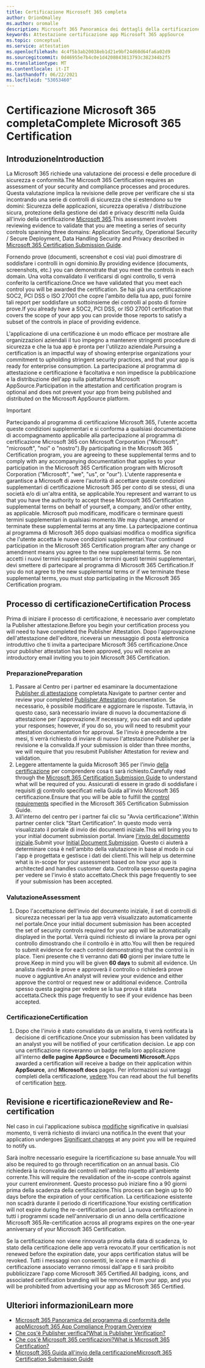 ```yaml
---
title: Certificazione Microsoft 365 completa
author: OrionOmalley
ms.author: oromalle
description: Microsoft 365 Panoramica dei dettagli della certificazione
keywords: Attestazione certificazione app Microsoft 365 appSource
ms.topic: conceptual
ms.service: attestation
ms.openlocfilehash: 4c4f5b3ab20038eb1d21e9bf24d60d64fa6a02d9
ms.sourcegitcommit: 0d46955e7b4c0e1d4208843813793c382344b2f5
ms.translationtype: MT
ms.contentlocale: it-IT
ms.lasthandoff: 06/22/2021
ms.locfileid: "53053460"
---
```

# <a name="complete-microsoft-365-certification"></a><span data-ttu-id="8d7f7-104">Certificazione Microsoft 365 completa</span><span class="sxs-lookup"><span data-stu-id="8d7f7-104">Complete Microsoft 365 Certification</span></span>

## <a name="introduction"></a><span data-ttu-id="8d7f7-105">Introduzione</span><span class="sxs-lookup"><span data-stu-id="8d7f7-105">Introduction</span></span>

<span data-ttu-id="8d7f7-106">La Microsoft 365 richiede una valutazione dei processi e delle procedure di sicurezza e conformità.</span><span class="sxs-lookup"><span data-stu-id="8d7f7-106">The Microsoft 365 Certification requires an assessment of your security and compliance processes and procedures.</span></span> <span data-ttu-id="8d7f7-107">Questa valutazione implica la revisione delle prove per verificare che si sta incontrando una serie di controlli di sicurezza che si estendono su tre domini: Sicurezza delle applicazioni, sicurezza operativa / distribuzione sicura, protezione della gestione dei dati e privacy descritti nella Guida all'invio della certificazione [Microsoft 365](https://docs.microsoft.com/microsoft-365-app-certification/docs/certification-submission-guide).</span><span class="sxs-lookup"><span data-stu-id="8d7f7-107">This assessment involves reviewing evidence to validate that you are meeting a series of security controls spanning three domains: Application Security, Operational Security / Secure Deployment, Data Handling Security and Privacy described in [Microsoft 365 Certification Submission Guide](https://docs.microsoft.com/microsoft-365-app-certification/docs/certification-submission-guide).</span></span>

<span data-ttu-id="8d7f7-108">Fornendo prove (documenti, screenshot e così via) puoi dimostrare di soddisfare i controlli in ogni dominio.</span><span class="sxs-lookup"><span data-stu-id="8d7f7-108">By providing evidence (documents, screenshots, etc.) you can demonstrate that you meet the controls in each domain.</span></span> <span data-ttu-id="8d7f7-109">Una volta convalidato il verificarsi di ogni controllo, ti verrà conferito la certificazione.</span><span class="sxs-lookup"><span data-stu-id="8d7f7-109">Once we have validated that you meet each control you will be awarded the certification.</span></span> <span data-ttu-id="8d7f7-110">Se hai già una certificazione SOC2, PCI DSS o ISO 27001 che copre l'ambito della tua app, puoi fornire tali report per soddisfare un sottoinsieme dei controlli al posto di fornire prove.</span><span class="sxs-lookup"><span data-stu-id="8d7f7-110">If you already have a SOC2, PCI DSS, or ISO 27001 certification that covers the scope of your app you can provide those reports to satisfy a subset of the controls in place of providing evidence.</span></span> 

<span data-ttu-id="8d7f7-111">L'applicazione di una certificazione è un modo efficace per mostrare alle organizzazioni aziendali il tuo impegno a mantenere stringenti procedure di sicurezza e che la tua app è pronta per l'utilizzo aziendale.</span><span class="sxs-lookup"><span data-stu-id="8d7f7-111">Pursuing a certification is an impactful way of showing enterprise organizations your commitment to upholding stringent security practices, and that your app is ready for enterprise consumption.</span></span> <span data-ttu-id="8d7f7-112">La partecipazione al programma di attestazione e certificazione è facoltativa e non impedisce la pubblicazione e la distribuzione dell'app sulla piattaforma Microsoft AppSource.</span><span class="sxs-lookup"><span data-stu-id="8d7f7-112">Participation in the attestation and certification program is optional and does not prevent your app from being published and distributed on the Microsoft AppSource platform.</span></span>

> [!IMPORTANT]
> <span data-ttu-id="8d7f7-113">Partecipando al programma di certificazione Microsoft 365, l'utente accetta queste condizioni supplementari e si conforma a qualsiasi documentazione di accompagnamento applicabile alla partecipazione al programma di certificazione Microsoft 365 con Microsoft Corporation ("Microsoft", "microsoft", "noi" o "nostro").</span><span class="sxs-lookup"><span data-stu-id="8d7f7-113">By participating in the Microsoft 365 Certification  program, you are agreeing to these supplemental terms and to comply with any accompanying documentation that applies to your participation in the Microsoft 365 Certification program with Microsoft Corporation ("Microsoft", "we", "us",  or "our").</span></span> <span data-ttu-id="8d7f7-114">L'utente rappresenta e garantisce a Microsoft di avere l'autorità di accettare queste condizioni supplementari di certificazione Microsoft 365 per conto di se stessi, di una società e/o di un'altra entità, se applicabile.</span><span class="sxs-lookup"><span data-stu-id="8d7f7-114">You represent and warrant to us that you have the authority to accept these Microsoft 365 Certification supplemental terms on behalf of yourself, a company, and/or other entity, as applicable.</span></span> <span data-ttu-id="8d7f7-115">Microsoft può modificare, modificare o terminare questi termini supplementari in qualsiasi momento.</span><span class="sxs-lookup"><span data-stu-id="8d7f7-115">We may change, amend or terminate these supplemental terms at any time.</span></span> <span data-ttu-id="8d7f7-116">La partecipazione continua al programma di Microsoft 365 dopo qualsiasi modifica o modifica significa che l'utente accetta le nuove condizioni supplementari.</span><span class="sxs-lookup"><span data-stu-id="8d7f7-116">Your continued participation in the Microsoft 365 Certification program after any change or amendment means you agree to the new supplemental terms.</span></span> <span data-ttu-id="8d7f7-117">Se non accetti i nuovi termini supplementari o termini questi termini supplementari, devi smettere di partecipare al programma di Microsoft 365 Certification.</span><span class="sxs-lookup"><span data-stu-id="8d7f7-117">If you do not agree to the new supplemental terms or if we terminate these supplemental terms, you must stop participating in the Microsoft 365 Certification program.</span></span>

## <a name="certification-process"></a><span data-ttu-id="8d7f7-118">Processo di certificazione</span><span class="sxs-lookup"><span data-stu-id="8d7f7-118">Certification Process</span></span>

<span data-ttu-id="8d7f7-119">Prima di iniziare il processo di certificazione, è necessario aver completato la Publisher attestazione.</span><span class="sxs-lookup"><span data-stu-id="8d7f7-119">Before you begin your certification process you will need to have completed the Publisher Attestation.</span></span> <span data-ttu-id="8d7f7-120">Dopo l'approvazione dell'attestazione dell'editore, riceverai un messaggio di posta elettronica introduttivo che ti invita a partecipare Microsoft 365 certificazione.</span><span class="sxs-lookup"><span data-stu-id="8d7f7-120">Once your publisher attestation has been approved, you will receive an introductory email inviting you to join Microsoft 365 Certification.</span></span>

### <a name="preparation"></a><span data-ttu-id="8d7f7-121">Preparazione</span><span class="sxs-lookup"><span data-stu-id="8d7f7-121">Preparation</span></span>
1. <span data-ttu-id="8d7f7-122">Passare al Centro per i partner ed esaminare la documentazione [Publisher di attestazione]( https://docs.microsoft.com/microsoft-365-app-certification/docs/attestation) completata.</span><span class="sxs-lookup"><span data-stu-id="8d7f7-122">Navigate to partner center and review your completed [Publisher Attestation]( https://docs.microsoft.com/microsoft-365-app-certification/docs/attestation) documentation.</span></span> <span data-ttu-id="8d7f7-123">Se necessario, è possibile modificare e aggiornare le risposte. Tuttavia, in questo caso, sarà necessario inviare di nuovo la documentazione di attestazione per l'approvazione.</span><span class="sxs-lookup"><span data-stu-id="8d7f7-123">If necessary, you can edit and update your responses; however, if you do so, you will need to resubmit your attestation documentation for approval.</span></span> <span data-ttu-id="8d7f7-124">Se l'invio è precedente a tre mesi, ti verrà richiesto di inviare di nuovo l'attestazione Publisher per la revisione e la convalida.</span><span class="sxs-lookup"><span data-stu-id="8d7f7-124">If your submission is older than three months, we will require that you resubmit Publisher Attestation for review and validation.</span></span> 
1. <span data-ttu-id="8d7f7-125">Leggere attentamente la guida Microsoft 365 per l'invio [della certificazione](https://docs.microsoft.com/microsoft-365-app-certification/docs/certification-submission-guide) per comprendere cosa ti sarà richiesto.</span><span class="sxs-lookup"><span data-stu-id="8d7f7-125">Carefully read through the [Microsoft 365 Certification Submission Guide](https://docs.microsoft.com/microsoft-365-app-certification/docs/certification-submission-guide) to understand what will be required of you.</span></span> <span data-ttu-id="8d7f7-126">Assicurati di essere in grado di soddisfare i requisiti [di]( https://docs.microsoft.com/microsoft-365-app-certification/docs/certification-submission-guide#app-certification-criteria) controllo specificati nella Guida all'invio Microsoft 365 certificazione.</span><span class="sxs-lookup"><span data-stu-id="8d7f7-126">Ensure that you will be able to fulfill the [control requirements]( https://docs.microsoft.com/microsoft-365-app-certification/docs/certification-submission-guide#app-certification-criteria) specified in the Microsoft 365 Certification Submission Guide.</span></span>
1. <span data-ttu-id="8d7f7-127">All'interno del centro per i partner fai clic su "Avvia certificazione".</span><span class="sxs-lookup"><span data-stu-id="8d7f7-127">Within partner center click “Start Certification”.</span></span> <span data-ttu-id="8d7f7-128">In questo modo verrà visualizzato il portale di invio dei documenti iniziale.</span><span class="sxs-lookup"><span data-stu-id="8d7f7-128">This will bring you to your initial document submission portal.</span></span> <span data-ttu-id="8d7f7-129">Inviare [l'invio del documento iniziale](https://docs.microsoft.com/microsoft-365-app-certification/docs/certification-submission-guide#initial-document-submission).</span><span class="sxs-lookup"><span data-stu-id="8d7f7-129">Submit your [Initial Document Submission](https://docs.microsoft.com/microsoft-365-app-certification/docs/certification-submission-guide#initial-document-submission).</span></span> <span data-ttu-id="8d7f7-130">Questo ci aiuterà a determinare cosa è nell'ambito della valutazione in base al modo in cui l'app è progettata e gestisce i dati dei clienti.</span><span class="sxs-lookup"><span data-stu-id="8d7f7-130">This will help us determine what is in-scope for your assessment based on how your app is architected and handles customer data.</span></span> <span data-ttu-id="8d7f7-131">Controlla spesso questa pagina per vedere se l'invio è stato accettato.</span><span class="sxs-lookup"><span data-stu-id="8d7f7-131">Check this page frequently to see if your submission has been accepted.</span></span>

### <a name="assessment"></a><span data-ttu-id="8d7f7-132">Valutazione</span><span class="sxs-lookup"><span data-stu-id="8d7f7-132">Assessment</span></span>
1. <span data-ttu-id="8d7f7-133">Dopo l'accettazione dell'invio del documento iniziale, il set di controlli di sicurezza necessari per la tua app verrà visualizzato automaticamente nel portale.</span><span class="sxs-lookup"><span data-stu-id="8d7f7-133">Once your initial document submission has been accepted the set of security controls required for your app will be automatically displayed in the portal.</span></span> <span data-ttu-id="8d7f7-134">Verrà quindi richiesto di inviare la prova per ogni controllo dimostrando che il controllo è in atto.</span><span class="sxs-lookup"><span data-stu-id="8d7f7-134">You will then be required to submit evidence for each control demonstrating that the control is in place.</span></span> <span data-ttu-id="8d7f7-135">Tieni presente che ti verranno dati **60** giorni per inviare tutte le prove.</span><span class="sxs-lookup"><span data-stu-id="8d7f7-135">Keep in mind you will be given **60 days** to submit all evidence.</span></span> <span data-ttu-id="8d7f7-136">Un analista rivedrà le prove e approverà il controllo o richiederà prove nuove o aggiuntive.</span><span class="sxs-lookup"><span data-stu-id="8d7f7-136">An analyst will review your evidence and either approve the control or request new or additional evidence.</span></span> <span data-ttu-id="8d7f7-137">Controlla spesso questa pagina per vedere se la tua prova è stata accettata.</span><span class="sxs-lookup"><span data-stu-id="8d7f7-137">Check this page frequently to see if your evidence has been accepted.</span></span>
### <a name="certification"></a><span data-ttu-id="8d7f7-138">Certificazione</span><span class="sxs-lookup"><span data-stu-id="8d7f7-138">Certification</span></span>
1. <span data-ttu-id="8d7f7-139">Dopo che l'invio è stato convalidato da un analista, ti verrà notificata la decisione di certificazione.</span><span class="sxs-lookup"><span data-stu-id="8d7f7-139">Once your submission has been validated by an analyst you will be notified of your certification decision.</span></span> <span data-ttu-id="8d7f7-140">Le app con una certificazione riceveranno un badge nella loro applicazione all'interno **delle pagine AppSource** e **Documenti Microsoft.**</span><span class="sxs-lookup"><span data-stu-id="8d7f7-140">Apps awarded a certification will receive a badge on their application within **AppSource**, and **Microsoft docs** pages.</span></span> <span data-ttu-id="8d7f7-141">Per informazioni sui vantaggi completi della certificazione, [vedere](https://docs.microsoft.com/microsoft-365-app-certification/docs/enterprise-app-certification-guide#program-benefits).</span><span class="sxs-lookup"><span data-stu-id="8d7f7-141">You can read about the full benefits of certification [here](https://docs.microsoft.com/microsoft-365-app-certification/docs/enterprise-app-certification-guide#program-benefits).</span></span>

## <a name="review-and-re-certification"></a><span data-ttu-id="8d7f7-142">Revisione e ricertificazione</span><span class="sxs-lookup"><span data-stu-id="8d7f7-142">Review and Re-certification</span></span>
<span data-ttu-id="8d7f7-143">Nel caso in cui l'applicazione subisca [modifiche](https://docs.microsoft.com/microsoft-365-app-certification/docs/certification-submission-guide#significant-changes) significative in qualsiasi momento, ti verrà richiesto di inviarci una notifica.</span><span class="sxs-lookup"><span data-stu-id="8d7f7-143">In the event that your application undergoes [Significant changes](https://docs.microsoft.com/microsoft-365-app-certification/docs/certification-submission-guide#significant-changes) at any point you will be required to notify us.</span></span>

<span data-ttu-id="8d7f7-144">Sarà inoltre necessario eseguire la ricertificazione su base annuale.</span><span class="sxs-lookup"><span data-stu-id="8d7f7-144">You will also be required to go through recertification on an annual basis.</span></span> <span data-ttu-id="8d7f7-145">Ciò richiederà la riconvalida dei controlli nell'ambito rispetto all'ambiente corrente.</span><span class="sxs-lookup"><span data-stu-id="8d7f7-145">This will require the revalidation of the in-scope controls against your current environment.</span></span> <span data-ttu-id="8d7f7-146">Questo processo può iniziare fino a 90 giorni prima della scadenza della certificazione.</span><span class="sxs-lookup"><span data-stu-id="8d7f7-146">This process can begin up to 90 days before the expiration of your certification.</span></span> <span data-ttu-id="8d7f7-147">La certificazione esistente non scadrà durante il periodo di ricertificazione.</span><span class="sxs-lookup"><span data-stu-id="8d7f7-147">Your existing certification will not expire during the re-certification period.</span></span> <span data-ttu-id="8d7f7-148">La nuova certificazione in tutti i programmi scade nell'anniversario di un anno della certificazione Microsoft 365.</span><span class="sxs-lookup"><span data-stu-id="8d7f7-148">Re-certification across all programs expires on the one-year anniversary of your Microsoft 365 Certification.</span></span>

<span data-ttu-id="8d7f7-149">Se la certificazione non viene rinnovata prima della data di scadenza, lo stato della certificazione delle app verrà revocato.</span><span class="sxs-lookup"><span data-stu-id="8d7f7-149">If your certification is not renewed before the expiration date, your apps certification status will be revoked.</span></span> <span data-ttu-id="8d7f7-150">Tutti i messaggi non consentiti, le icone e il marchio di certificazione associato verranno rimossi dall'app e ti sarà proibito pubblicizzare l'app come Microsoft 365 Certified.</span><span class="sxs-lookup"><span data-stu-id="8d7f7-150">All badging, icons, and associated certification branding will be removed from your app, and you will be prohibited from advertising your app as Microsoft 365 Certified.</span></span>



## <a name="learn-more"></a><span data-ttu-id="8d7f7-151">Ulteriori informazioni</span><span class="sxs-lookup"><span data-stu-id="8d7f7-151">Learn more</span></span>

* [<span data-ttu-id="8d7f7-152">Microsoft 365 Panoramica del programma di conformità delle app</span><span class="sxs-lookup"><span data-stu-id="8d7f7-152">Microsoft 365 App Compliance Program Overview</span></span>](~/overview.md)  
* [<span data-ttu-id="8d7f7-153">Che cos'è Publisher verifica?</span><span class="sxs-lookup"><span data-stu-id="8d7f7-153">What is Publisher Verification?</span></span>](https://docs.microsoft.com/azure/active-directory/develop/publisher-verification-overview)
* [<span data-ttu-id="8d7f7-154">Che cos'è Microsoft 365 certificazioni?</span><span class="sxs-lookup"><span data-stu-id="8d7f7-154">What is Microsoft 365 Certification?</span></span>](~/docs/enterprise-app-certification-guide.md)  
* [<span data-ttu-id="8d7f7-155">Microsoft 365 Guida all'invio della certificazione</span><span class="sxs-lookup"><span data-stu-id="8d7f7-155">Microsoft 365 Certification Submission Guide</span></span>](~/docs/certification-submission-guide.md)
